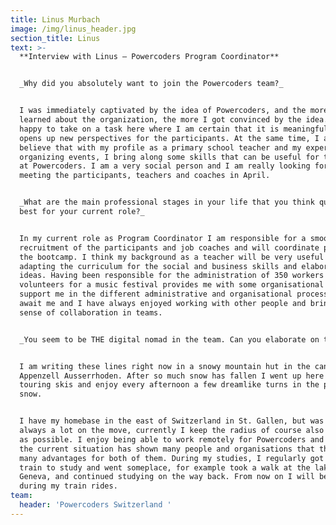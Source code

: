 ```yaml
---
title: Linus Murbach
image: /img/linus_header.jpg
section_title: Linus
text: >-
  **Interview with Linus – Powercoders Program Coordinator** 


  _Why did you absolutely want to join the Powercoders team?_


  I was immediately captivated by the idea of Powercoders, and the more I
  learned about the organization, the more I got convinced by the idea. I am
  happy to take on a task here where I am certain that it is meaningful and
  opens up new perspectives for the participants. At the same time, I also
  believe that with my profile as a primary school teacher and my experience in
  organizing events, I bring along some skills that can be useful for the work
  at Powercoders. I am a very social person and I am really looking forward to
  meeting the participants, teachers and coaches in April.


  _What are the main professional stages in your life that you think qualify you
  best for your current role?_


  In my current role as Program Coordinator I am responsible for a smooth
  recruitment of the participants and job coaches and will coordinate parts of
  the bootcamp. I think my background as a teacher will be very useful in
  adapting the curriculum for the social and business skills and elaborating new
  ideas. Having been responsible for the administration of 350 workers and
  volunteers for a music festival provides me with some organisational skills to
  support me in the different administrative and organisational processes that
  await me and I have always enjoyed working with other people and bring a good
  sense of collaboration in teams.


  _You seem to be THE digital nomad in the team. Can you elaborate on that?_ 


  I am writing these lines right now in a snowy mountain hut in the canton of
  Appenzell Ausserrhoden. After so much snow has fallen I went up here with my
  touring skis and enjoy every afternoon a few dreamlike turns in the powder
  snow.


  I have my homebase in the east of Switzerland in St. Gallen, but was and am
  always a lot on the move, currently I keep the radius of course also as small
  as possible. I enjoy being able to work remotely for Powercoders and I think
  the current situation has shown many people and organisations that this offers
  many advantages for both of them. During my studies, I regularly got on the
  train to study and went someplace, for example took a walk at the lake of
  Geneva, and continued studying on the way back. From now on I will be working
  during my train rides.
team:
  header: 'Powercoders Switzerland '
---
```


